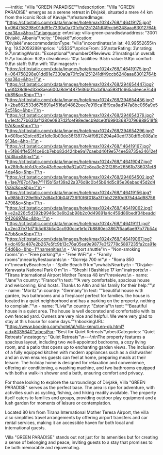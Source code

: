 ---\ntitle: "Villa \"GREEN PARADISE\""\ndescription: "Villa \"GREEN PARADISE\" emerges as a serene retreat in Divjakë, situated a mere 44 km from the iconic Rock of Kavaje."\nfeaturedImage: "https://cf.bstatic.com/xdata/images/hotel/max1024x768/146419175.jpg?k=064758298e01dd91e7330a0a70fc9a1251241df49ccb6248aaa63012764bcea3&o=&hp=1"\nlanguage: en\nslug: villa-green-paradise\naddress: "3001 Divjakë, Albania"\ncity: "Divjakë"\nlocation: "Divjakë"\naccommodationType: "villa"\ncoordinates:\n  lat: 40.99552655\n  lng: 19.52059288\nprice: "US$35"\npriceFrom: 35\nstarRating: 3\nrating: 9.7\nratingWords: "Exceptional"\nnumberOfReviews: 21\nratings:\n  overall: 9.7\n  location: 9.3\n  cleanliness: 10\n  facilities: 9.5\n  value: 9.8\n  comfort: 9.8\n  staff: 9.8\n  wifi: 10\nimages:\n  - "https://cf.bstatic.com/xdata/images/hotel/max1024x768/146419175.jpg?k=064758298e01dd91e7330a0a70fc9a1251241df49ccb6248aaa63012764bcea3&o=&hp=1"\n  - "https://cf.bstatic.com/xdata/images/hotel/max1024x768/294654447.jpg?k=6f438d9ed33e8aea600a8de1487fe36b01cdaf6aa593f1c665adeece7c46db89&o=&hp=1"\n  - "https://cf.bstatic.com/xdata/images/hotel/max1024x768/294654456.jpg?k=2ba662533d675891a4516a94882bee7e919ca18f9ca8ad147a8bc066a9e52c51&o=&hp=1"\n  - "https://cf.bstatic.com/xdata/images/hotel/max1024x768/294654379.jpg?k=1ecfc77b633af1380e0837d3fcef98edecb9dce0f699036870796989518f897d&o=&hp=1"\n  - "https://cf.bstatic.com/xdata/images/hotel/max1024x768/294654296.jpg?k=601be52bfcd62d1dfc0b03de36f3977c4ff9820294a40edf730df9c008a1e913&o=&hp=1"\n  - "https://cf.bstatic.com/xdata/images/hotel/max1024x768/146419167.jpg?k=5f864ffe55f4ce6cb7ebb83d424be9a17caebd46f9e574ee58735e34612ef0d3&o=&hp=1"\n  - "https://cf.bstatic.com/xdata/images/hotel/max1024x768/146419047.jpg?k=28fb9abb1d7ce3c43c5eaeb9a62a072c8ca3e2f2f285e26561b736031ef84da4&o=&hp=1"\n  - "https://cf.bstatic.com/xdata/images/hotel/max1024x768/294654502.jpg?k=1ae7f67c47ae7f1115b15af39a22a376d8c0b45b64d5c85e36abad45d2d40c6c&o=&hp=1"\n  - "https://cf.bstatic.com/xdata/images/hotel/max1024x768/146419156.jpg?k=985b3729ef5b72d84d10b04f726ff0f6f018a3f7bb228f0d9754d4d987564798&o=&hp=1"\n  - "https://cf.bstatic.com/xdata/images/hotel/max1024x768/146419062.jpg?k=e2a226c5d392b9946c0e9b2ab98b2c0d49891a4c459d89bedf34beadd9426697&o=&hp=1"\n  - "https://cf.bstatic.com/xdata/images/hotel/max1024x768/146419111.jpg?k=2ec37e71d71b5d63b5d0cc930cce1e1c7b8880ec3867f5aa6ae97b77b54c47bb&o=&hp=1"\n  - "https://cf.bstatic.com/xdata/images/hotel/max1024x768/146419067.jpg?k=dc495a487e2b267e5fc9b13c76a05ea9e9877e3f2778c5897235fa2ca91e54d6&o=&hp=1"\namenities:\n  - "Airport shuttle"\n  - "Non-smoking rooms"\n  - "Free parking"\n  - "Free WiFi"\n  - "Family rooms"\nnearbyRestaurants:\n  - "Gorreja 700 m"\n  - "Roma 850 m"\nnearbyBeaches:\n  - "Spille Beach 9 km"\nwhatsNearby:\n  - "Divjake-Karavasta National Park 0 m"\n  - "Sheshi I Bashkise 17 km"\nairports:\n  - "Tirana International Airport Mother Teresa 48 km"\nreviews:\n  - name: "Jane"\n    country: "France"\n    text: "“A very comfortable, spacious house and welcoming, kind hosts. Thanks to Altin and his family for their help.”"\n  - name: "Moritz"\n    country: "Germany"\n    text: "“beautiful house with garden, two bathrooms and a fireplace! perfect for families. the house is located in a quiet neighborhood and has a parking on the property. nothing to complain.”"\n  - name: "Livia"\n    country: "Estonia"\n    text: "“Beautiful house in a quiet area. The house is well decorated and comfortable with its own fenced yard. Owners are very nice and helpful. We were very glad to stay at this house for some days.”"\nbookingURL: "https://www.booking.com/hotel/al/villa-kenuti.en-gb.html?aid=8035640"\nbestFor: "Best for Quiet Retreats"\nbestCategories: "Quiet Retreats"\ncategory: "Quiet Retreats"\n---\n\nThe property features a spacious layout, including two well-appointed bedrooms, a cozy living room, and a patio that opens up to enchanting garden views. The inclusion of a fully equipped kitchen with modern appliances such as a dishwasher and an oven ensures guests can feel at home, preparing meals at their leisure. The holiday home is designed for relaxation and convenience, offering air conditioning, a washing machine, and two bathrooms equipped with both a walk-in shower and a bath, ensuring comfort and privacy.

For those looking to explore the surroundings of Divjakë, Villa "GREEN PARADISE" serves as the perfect base. The area is ripe for adventure, with activities such as cycling, fishing, and hiking readily available. The property itself caters to families and groups, providing outdoor play equipment and a lush garden for moments of leisure or contemplation.

Located 80 km from Tirana International Mother Teresa Airport, the villa also simplifies travel arrangements by offering airport transfers and car rental services, making it an accessible haven for both local and international guests.

Villa "GREEN PARADISE" stands out not just for its amenities but for creating a sense of belonging and peace, inviting guests to a stay that promises to be both memorable and rejuvenating.
